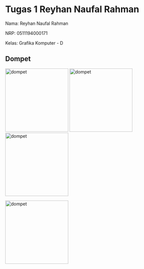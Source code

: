 # Tugas 1 Reyhan Naufal Rahman

Nama: Reyhan Naufal Rahman

NRP: 0511194000171

Kelas: Grafika Komputer - D

## Dompet
<p float='left'>
  <img src="https://user-images.githubusercontent.com/59334824/133932569-9f699e94-ddeb-4824-80f4-ca06370e7a80.jpg" alt="dompet" width="200"/>
  <img src="https://user-images.githubusercontent.com/59334824/133932573-c057f05d-0e75-4951-9ec0-b38b826abf90.jpg" alt="dompet" width="200"/>
  <img src="https://user-images.githubusercontent.com/59334824/133932577-c2b59cb4-bfba-4889-ba14-7fccf54fc97d.jpg" alt="dompet" width="200"/>
</p>
<img src="https://user-images.githubusercontent.com/59334824/133932568-a19218bf-7ce4-49b6-bddd-bf17dd5807ca.jpg" alt="dompet" width="200"/>




  
